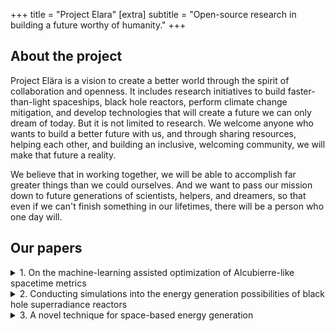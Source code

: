 +++
title = "Project Elara"
[extra]
subtitle = "Open-source research in building a future worthy of humanity."
+++

## About the project

Project Elära is a vision to create a better world through the spirit of collaboration and openness. It includes research initiatives to build faster-than-light spaceships, black hole reactors, perform climate change mitigation, and develop technologies that will create a future we can only dream of today. But it is not limited to research. We welcome anyone who wants to build a better future with us, and through sharing resources, helping each other, and building an inclusive, welcoming community, we will make that future a reality.

We believe that in working together, we will be able to accomplish far greater things than we could ourselves. And we want to pass our mission down to future generations of scientists, helpers, and dreamers, so that even if we can't finish something in our lifetimes, there will be a person who one day will.

## Our papers

<details>
  <summary>1. On the machine-learning assisted optimization of Alcubierre-like spacetime metrics</summary>
  <a href="https://elaraproject.github.io/elara-publications/dist/paper-1.html">Paper 1 (web version)</a>
  <a href="https://elaraproject.github.io/elara-publications/dist/paper-1.pdf">Paper 1 (PDF)</a>
</details>
<details>
  <summary>2. Conducting simulations into the energy generation possibilities of black hole superradiance reactors</summary>
  <a href="https://elaraproject.github.io/elara-publications/dist/paper-2.html">Paper 2 (web version)</a>
  <a href="https://elaraproject.github.io/elara-publications/dist/paper-2.pdf">Paper 2 (PDF)</a>
</details>
<details>
  <summary>3. A novel technique for space-based energy generation</summary>
  <a href="https://elaraproject.github.io/elara-publications/dist/paper-3.html">Paper 3 (web version)</a>
  <a href="https://elaraproject.github.io/elara-publications/dist/paper-3.pdf">Paper 3 (PDF)</a>
</details>
